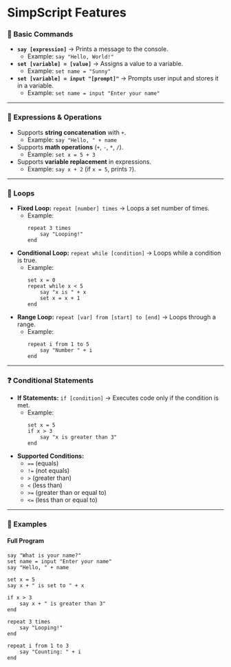 ﻿# **SimpScript Features**  

### **📝 Basic Commands**
- **`say [expression]`** → Prints a message to the console.  
  - Example: `say "Hello, World!"`  
- **`set [variable] = [value]`** → Assigns a value to a variable.  
  - Example: `set name = "Sunny"`  
- **`set [variable] = input "[prompt]"`** → Prompts user input and stores it in a variable.  
  - Example: `set name = input "Enter your name"`  

---

### **🔢 Expressions & Operations**
- Supports **string concatenation** with `+`.  
  - Example: `say "Hello, " + name`  
- Supports **math operations** (`+`, `-`, `*`, `/`).  
  - Example: `set x = 5 + 3`  
- Supports **variable replacement** in expressions.  
  - Example: `say x + 2` (if `x = 5`, prints `7`).  

---

### **🔁 Loops**
- **Fixed Loop:** `repeat [number] times` → Loops a set number of times.  
  - Example:  
    ```plaintext
    repeat 3 times
        say "Looping!"
    end
    ```
- **Conditional Loop:** `repeat while [condition]` → Loops while a condition is true.  
  - Example:  
    ```plaintext
    set x = 0
    repeat while x < 5
        say "x is " + x
        set x = x + 1
    end
    ```
- **Range Loop:** `repeat [var] from [start] to [end]` → Loops through a range.  
  - Example:  
    ```plaintext
    repeat i from 1 to 5
        say "Number " + i
    end
    ```

---

### **❓ Conditional Statements**
- **If Statements:** `if [condition]` → Executes code only if the condition is met.  
  - Example:  
    ```plaintext
    set x = 5
    if x > 3
        say "x is greater than 3"
    end
    ```
- **Supported Conditions:**  
  - `==` (equals)  
  - `!=` (not equals)  
  - `>` (greater than)  
  - `<` (less than)  
  - `>=` (greater than or equal to)  
  - `<=` (less than or equal to)  

---

### **🎯 Examples**
#### **Full Program**
```plaintext
say "What is your name?"
set name = input "Enter your name"
say "Hello, " + name

set x = 5
say x + " is set to " + x

if x > 3
    say x + " is greater than 3"
end

repeat 3 times
    say "Looping!"
end

repeat i from 1 to 3
    say "Counting: " + i
end
```
